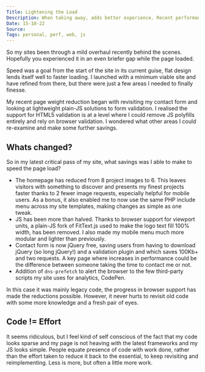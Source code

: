 ```yaml
---
Title: Lightening the Load
Description: When taking away, adds better experience. Recent performance tweaks to lighten page weight and increase speed of paulfosterdesign.co.uk
Date: 15-10-22
Source: 
Tags: personal, perf, web, js
---
```

So my sites been through a mild overhaul recently behind the scenes. Hopefully you experienced it in an even briefer gap while the page loaded.

Speed was a goal from the start of the site in its current guise, flat design lends itself well to faster loading. I launched with a minimum viable site and have refined from there, but there were just a few  areas I needed to finally finesse. 

My recent page weight reduction began with revisiting my contact form and looking at lightweight plain-JS solutions to form validation. I realised the support for HTML5 validation is at a level where I could remove JS polyfills entirely and rely on browser validation. I wondered what other areas I could re-examine and make some further savings.

## Whats changed?

So in my latest critical pass of my site, what savings was I able to make to speed the page load? 

*	The homepage has reduced from 8 project images to 6. This leaves visitors with something to discover and presents my finest projects faster thanks to 2 fewer image requests, especially helpful for mobile users. As a bonus, it also enabled me to now use the same PHP include menu across my site templates, making changes as simple as one tweak. 
*	JS has been more than halved. Thanks to browser support for viewport units, a plain-JS fork of FitText.js used to make the logo text fill 100% width, has been removed. I also made my mobile menu much more modular and lighter than previously.
*	Contact form is now jQuery free, saving users from having to download jQuery (so long jQuery!) and a validation plugin and which saves 100Kb+ and two requests. A key page where increases in performance could be the difference between someone taking the time to contact me or not.
*	Addition of `dns-prefetch` to alert the browser to the few third-party scripts my site uses for analytics, CodePen.

In this case it was mainly legacy code, the progress in browser support has made the reductions possible. However, it never hurts to revisit old code with some more knowledge and a fresh pair of eyes.

## Code != Effort

It seems ridiculous, but I feel kind of self conscious of the fact that my code looks sparse and my page is not heaving with the latest frameworks and my JS looks simple. People equate presence of code with work done, rather than the effort taken to reduce it back to the essential, to keep revisiting and reimplementing. Less is more, but often a little more work.